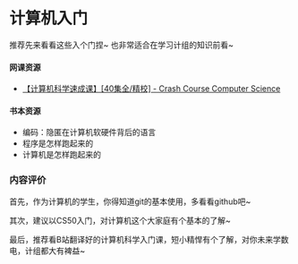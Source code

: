 # 计算机入门

推荐先来看看这些入个门捏~ 也非常适合在学习计组的知识前看~

#### 网课资源

- [【计算机科学速成课】[40集全/精校] - Crash Course Computer Science](https://www.bilibili.com/video/BV1EW411u7th?spm_id_from=333.999.0.0)

#### 书本资源

- 编码：隐匿在计算机软硬件背后的语言
- 程序是怎样跑起来的
- 计算机是怎样跑起来的



### 内容评价

首先，作为计算机的学生，你得知道git的基本使用，多看看github吧~

其次，建议以CS50入门，对计算机这个大家庭有个基本的了解~

最后，推荐看B站翻译好的计算机科学入门课，短小精悍有个了解，对你未来学数电，计组都大有裨益~
